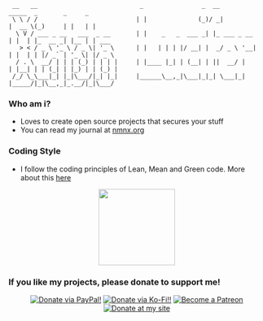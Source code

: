 ```text
 __   __                            _                _  __                _____  _       _     _
 \ \ / /                           | |              (_)/ _|              |  __ \(_)     | |   | |
  \ V / ___ _ __   ___  _ __       | |    _   _  ___ _| |_ ___ _ __      | |  | |_  __ _| |__ | | ___
   > < / _ \ '_ \ / _ \| '_ \      | |   | | | |/ __| |  _/ _ \ '__|     | |  | | |/ _` | '_ \| |/ _ \
  / . \  __/ | | | (_) | | | |     | |____ |_| | (__| | ||  __/ |        | |__| | | (_| | |_) | | (_) |
 /_/ \_\___|_| |_|\___/|_| |_|     |______\__,_|\___|_|_| \___|_|        |_____/|_|\__,_|_.__/|_|\___/

```
### Who am i?
* Loves to create open source projects that secures your stuff
* You can read my journal at [nmnx.org](https://nmnx.org)

### Coding Style
* I follow the coding principles of Lean, Mean and Green code. More about this [here](https://nmnx.org/journal/lmg-style)

<p align="center"><a href="#"><img src="https://github-readme-stats.vercel.app/api?username=diabloxenon&show_icons=true&count_private=true&theme=tokyonight&hide=contribs,issues" height="150"/></a>
</p>

<!--<h3>My key projects</h3>
<p align="center"><a href="#"><img src="https://github-readme-stats.vercel.app/api/pin/?username=diabloxenon&repo=opencl&theme=tokyonight" height="130"/></a>
<a href="#"><img src="https://github-readme-stats.vercel.app/api/pin/?username=diabloxenon&repo=frustool&theme=tokyonight" height="130"/></a>
<a href="#"><img src="https://github-readme-stats.vercel.app/api/pin/?username=diabloxenon&repo=swiftspam&theme=tokyonight" height="130"/></a>
</p>-->

<h3>If you like my projects, please donate to support me!</h3>
<p align="center">
<a href="https://www.paypal.me/diabloxenon"><img src="https://img.shields.io/badge/paypal-diabloxenon-00457c.svg?style=for-the-badge&logo=paypal" alt="Donate via PayPal!" /></a>
<a href="https://ko-fi.com/diabloxenon"><img src="https://img.shields.io/badge/kofi-diabloxenon-f16061.svg?style=for-the-badge&logo=ko-fi" alt="Donate via Ko-Fi!!" /></a>
<a href="https://patreon.com/nmnx"><img src="https://img.shields.io/badge/patreon-nmnx-ff3030.svg?style=for-the-badge&logo=patreon" alt="Become a Patreon"></a>  
<a href="https://nmnx.org/donate"><img src="https://img.shields.io/badge/altcoin-diabloxenon-f7931a.svg?style=for-the-badge&logo=bitcoin" alt="Donate at my site" /></a>
</p>
